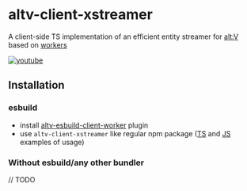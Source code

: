 # altv-client-xstreamer

A client-side TS implementation of an efficient entity streamer for [alt:V](https://altv.mp) based on [workers](https://docs.altv.mp/js/articles/workers.html)

[![youtube](http://img.youtube.com/vi/yGnRkbsMMJM/0.jpg)](http://www.youtube.com/watch?v=yGnRkbsMMJM)

## Installation

### esbuild

* install [altv-esbuild-client-worker](https://github.com/xxshady/altv-esbuild-client-worker) plugin
* use `altv-client-xstreamer` like regular npm package ([TS](/examples/esbuild/ts) and [JS](/examples/esbuild/js) examples of usage)

### Without esbuild/any other bundler

// TODO
